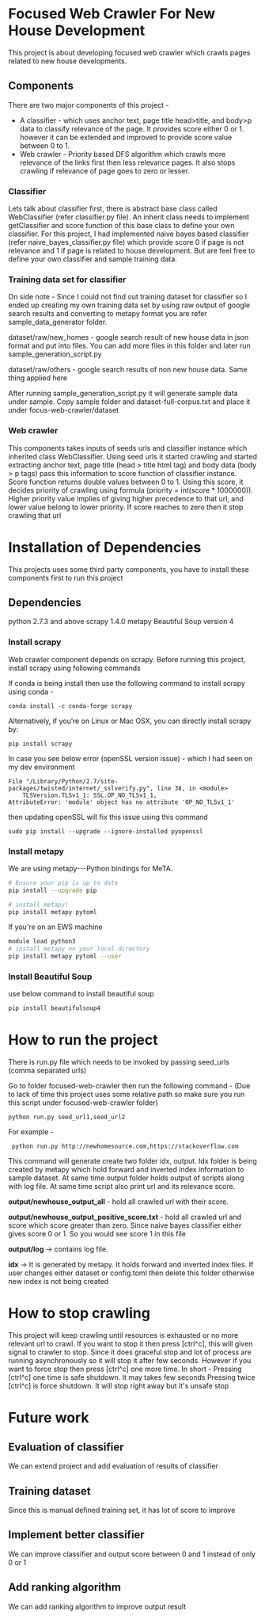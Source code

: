 # Focused Web Crawler For New House Development
This project is about developing focused web crawler which crawls pages related to new house developments.

## Components 
There are two major components of this project -
- A classifier - which uses anchor text, page title head>title, and body>p data to classify relevance of the page. It provides score either 0 or 1. however it can be extended and improved to provide
score value between 0 to 1.
- Web crawler - Priority based DFS algorithm which crawls more relevance of the links first then less relevance pages. It also stops crawling if relevance of page goes to zero or lesser.

### Classifier
Lets talk about classifier first, there is abstract base class called WebClassifier (refer classifier.py file).
An inherit class needs to implement getClassifier and score function of this base class to define your own classifier.
For this project, I had implemented naive bayes based classifier (refer naive_bayes_classifier.py file) which provide score 0 if page is not relevance and 1 if page is related to house development.
But are feel free to define your own classifier and sample training data.

### Training data set for classifier
On side note - Since I could not find out training dataset for classifier so I ended up creating my own training data set by using raw output of google search results and converting to metapy format
you are refer sample_data_generator folder.

dataset/raw/new_homes - google search result of new house data in json format and put into files. You can add more files in this folder and later run sample_generation_script.py

dataset/raw/others - google search results of non new house data. Same thing applied here

After running sample_generation_script.py it will generate sample data under sample. Copy sample folder and dataset-full-corpus.txt and place it under focus-web-crawler/dataset


### Web crawler
This components takes inputs of seeds urls and classifier instance which inherited class WebClassifier. Using seed urls
it started crawling and started extracting anchor text, page title (head > title html tag) and body data (body > p tags)
pass this information to score function of classifier instance. Score function returns double values between 0 to 1.
Using this score, it decides priority of crawling using formula (priority = int(score * 1000000)). Higher priority value implies of 
giving higher precedence to that url, and lower value belong to lower priority. If score reaches to zero then it stop crawling that url

# Installation of Dependencies
This projects uses some third party components, you have to install these components first to run this project

## Dependencies
python 2.7.3 and above
scrapy 1.4.0
metapy
Beautiful Soup version 4

### Install scrapy
Web crawler component depends on scrapy. Before running this project, install scrapy using following commands

If conda is being install then use the following command to install scrapy using conda -
```
conda install -c conda-forge scrapy
```

Alternatively, if you’re on Linux or Mac OSX, you can directly install scrapy by:
```
pip install scrapy
```

In case you see below error (openSSL version issue) - which I had seen on my dev environment
```  
File "/Library/Python/2.7/site-packages/twisted/internet/_sslverify.py", line 38, in <module>
    TLSVersion.TLSv1_1: SSL.OP_NO_TLSv1_1,
AttributeError: 'module' object has no attribute 'OP_NO_TLSv1_1'
```
then updating openSSL will fix this issue using this command 
```
sudo pip install --upgrade --ignore-installed pyopenssl
```

### Install metapy
We are using metapy---Python bindings for MeTA. 

```bash
# Ensure your pip is up to date
pip install --upgrade pip
```

```bash
# install metapy!
pip install metapy pytoml
```

If you're on an EWS machine

```bash
module load python3
# install metapy on your local directory
pip install metapy pytoml --user
```


### Install Beautiful Soup
use below command to install beautiful soup
```bash
pip install beautifulsoup4
```

# How to run the project
There is run.py file which needs to be invoked by passing seed_urls (comma separated urls)

Go to folder focused-web-crawler then run the following command - (Due to lack of time this project uses some relative
 path so make sure you run this script under focused-web-crawler folder)

```
python run.py seed_url1,seed_url2
```

For  example -
```
 python run.py http://newhomesource.com,https://stackoverflow.com
```
This command will generate create two folder idx, output. Idx folder is being created by metapy which hold forward and
inverted index information to sample dataset. At same time output folder holds output of scripts along with log file.
At same time script also print url and its relevance score.

**output/newhouse_output_all** - hold all crawled url with their score.

**output/newhouse_output_positive_score.txt** - hold all crawled url and score which score greater than zero. Since naive bayes classifier either gives score 0 or 1. So you would see score 1 in this file

**output/log** -> contains log file.

**idx** -> It is generated by metapy. It holds forward and inverted index files. If user changes either dataset or config.toml then delete this folder otherwise new index is not being created

# How to stop crawling
This project will keep crawling until resources is exhausted or no more relevant url to crawl. If you want to stop it
then press [ctrl^c], this will given signal to crawler to stop. Since it does graceful stop and lot of process are running asynchronously so it will stop it after few seconds. However if you want to
force stop then press [ctrl^c] one more time.
In short -
Pressing  [ctrl^c] one time is safe shutdown. It may takes few seconds
Pressing twice [ctrl^c] is force shutdown. It will stop right away but it's unsafe stop

# Future work
## Evaluation of classifier
We can extend project and add evaluation of results of classifier
## Training dataset
Since this is manual defined training set, it has lot of score to improve
## Implement better classifier
We can improve classifier and output score between 0 and 1 instead of only 0 or 1
## Add ranking algorithm
We can add ranking algorithm to improve output result
